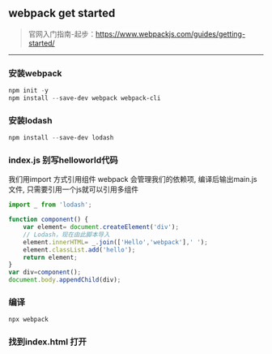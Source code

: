 ## webpack get started

>官网入门指南-起步：https://www.webpackjs.com/guides/getting-started/
----

### 安装webpack
``` ps1
npm init -y
npm install --save-dev webpack webpack-cli 
```

### 安装lodash
``` ps1
npm install --save-dev lodash
```

### index.js 别写helloworld代码

我们用import 方式引用组件 webpack 会管理我们的依赖项, 编译后输出main.js 文件, 只需要引用一个js就可以引用多组件
``` js
import _ from 'lodash';

function component() {
    var element= document.createElement('div');
    // Lodash，现在由此脚本导入
    element.innerHTML= _.join(['Hello','webpack'],' ');
    element.classList.add('hello');
    return element;
}
var div=component();
document.body.appendChild(div);
```
### 编译
``` ps1
npx webpack
```
### 找到index.html 打开